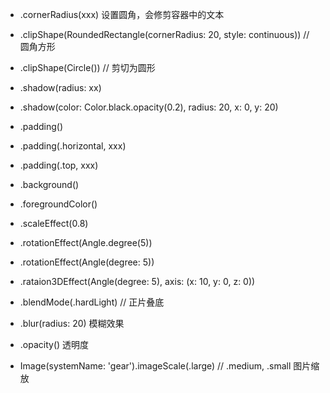 * .cornerRadius(xxx)
	设置圆角，会修剪容器中的文本

* .clipShape(RoundedRectangle(cornerRadius: 20, style: continuous)) // 圆角方形 
*	.clipShape(Circle())				// 剪切为圆形

* .shadow(radius: xx)
*	.shadow(color: Color.black.opacity(0.2), radius: 20, x: 0, y: 20)

* .padding() 
*	.padding(.horizontal, xxx)
*	.padding(.top, xxx)

* .background()

* .foregroundColor()

* .scaleEffect(0.8)

* .rotationEffect(Angle.degree(5))
* .rotationEffect(Angle(degree: 5))
* .rataion3DEffect(Angle(degree: 5), axis: (x: 10, y: 0, z: 0))

* .blendMode(.hardLight) // 正片叠底

* .blur(radius: 20) 
	模糊效果

* .opacity() 
		透明度

* Image(systemName: 'gear').imageScale(.large) // .medium, .small  图片缩放
